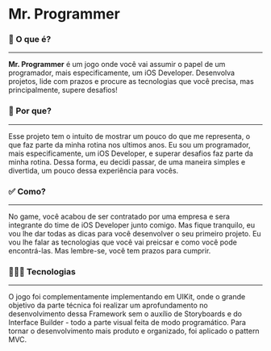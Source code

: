 # Mr. Programmer

### 🧩 O que é?
---
**Mr. Programmer** é um jogo onde você vai assumir o papel de um programador, mais especificamente, um iOS Developer. Desenvolva projetos, lide com prazos e procure as tecnologias que você precisa, mas principalmente, supere desafios!

### 🎯 Por que?
---
Esse projeto tem o intuito de mostrar um pouco do que me representa, o que faz parte da minha rotina nos ultimos anos. Eu sou um programador, mais especificamente, um iOS Developer, e superar desafios faz parte da minha rotina. Dessa forma, eu decidi passar, de uma maneira simples e divertida, um pouco dessa experiência para vocês.

### ✅ Como?
---
No game, você acabou de ser contratado por uma empresa e sera integrante do time de iOS Developer junto comigo. Mas fique tranquilo, eu vou lhe dar todas as dicas para você desenvolver o seu primeiro projeto. Eu vou lhe falar as tecnologias que você vai preicsar e como você pode encontrá-las. Mas lembre-se, você tem prazos para cumprir.

### 👨🏻‍💻 Tecnologias
---
O jogo foi complementamente implementando em UIKit, onde o grande objetivo da parte técnica foi realizar um aprofundamento no desenvolvimento dessa Framework sem o auxílio de Storyboards e do Interface Builder - todo a parte visual feita de modo programático. Para tornar o desenvolvimento mais produto e organizado, foi aplicado o pattern MVC.
